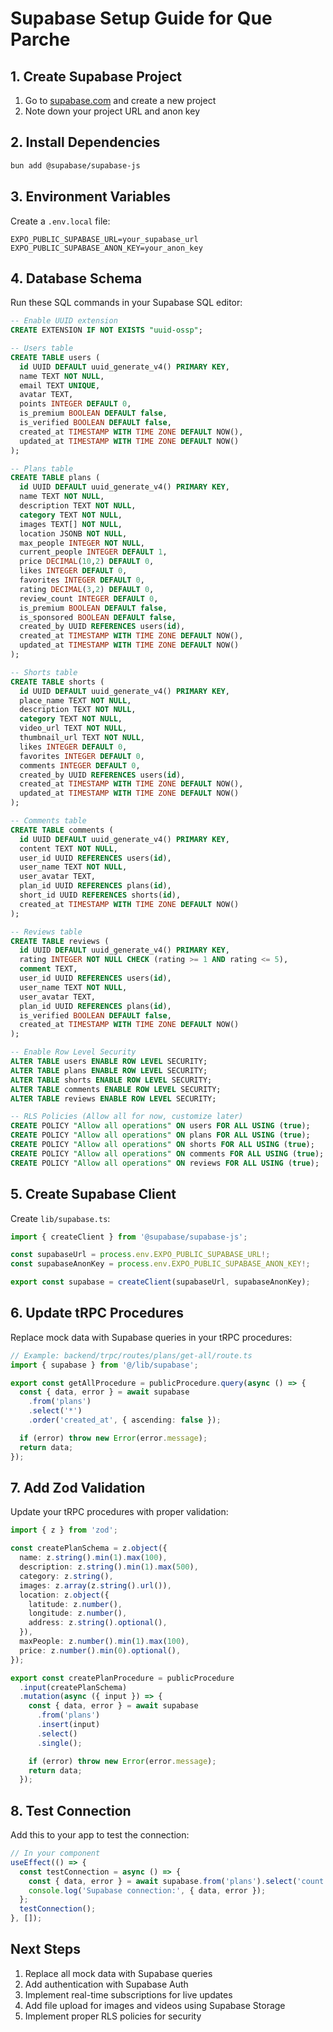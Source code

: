 # Supabase Setup Guide for Que Parche

## 1. Create Supabase Project

1. Go to [supabase.com](https://supabase.com) and create a new project
2. Note down your project URL and anon key

## 2. Install Dependencies

```bash
bun add @supabase/supabase-js
```

## 3. Environment Variables

Create a `.env.local` file:

```env
EXPO_PUBLIC_SUPABASE_URL=your_supabase_url
EXPO_PUBLIC_SUPABASE_ANON_KEY=your_anon_key
```

## 4. Database Schema

Run these SQL commands in your Supabase SQL editor:

```sql
-- Enable UUID extension
CREATE EXTENSION IF NOT EXISTS "uuid-ossp";

-- Users table
CREATE TABLE users (
  id UUID DEFAULT uuid_generate_v4() PRIMARY KEY,
  name TEXT NOT NULL,
  email TEXT UNIQUE,
  avatar TEXT,
  points INTEGER DEFAULT 0,
  is_premium BOOLEAN DEFAULT false,
  is_verified BOOLEAN DEFAULT false,
  created_at TIMESTAMP WITH TIME ZONE DEFAULT NOW(),
  updated_at TIMESTAMP WITH TIME ZONE DEFAULT NOW()
);

-- Plans table
CREATE TABLE plans (
  id UUID DEFAULT uuid_generate_v4() PRIMARY KEY,
  name TEXT NOT NULL,
  description TEXT NOT NULL,
  category TEXT NOT NULL,
  images TEXT[] NOT NULL,
  location JSONB NOT NULL,
  max_people INTEGER NOT NULL,
  current_people INTEGER DEFAULT 1,
  price DECIMAL(10,2) DEFAULT 0,
  likes INTEGER DEFAULT 0,
  favorites INTEGER DEFAULT 0,
  rating DECIMAL(3,2) DEFAULT 0,
  review_count INTEGER DEFAULT 0,
  is_premium BOOLEAN DEFAULT false,
  is_sponsored BOOLEAN DEFAULT false,
  created_by UUID REFERENCES users(id),
  created_at TIMESTAMP WITH TIME ZONE DEFAULT NOW(),
  updated_at TIMESTAMP WITH TIME ZONE DEFAULT NOW()
);

-- Shorts table
CREATE TABLE shorts (
  id UUID DEFAULT uuid_generate_v4() PRIMARY KEY,
  place_name TEXT NOT NULL,
  description TEXT NOT NULL,
  category TEXT NOT NULL,
  video_url TEXT NOT NULL,
  thumbnail_url TEXT NOT NULL,
  likes INTEGER DEFAULT 0,
  favorites INTEGER DEFAULT 0,
  comments INTEGER DEFAULT 0,
  created_by UUID REFERENCES users(id),
  created_at TIMESTAMP WITH TIME ZONE DEFAULT NOW(),
  updated_at TIMESTAMP WITH TIME ZONE DEFAULT NOW()
);

-- Comments table
CREATE TABLE comments (
  id UUID DEFAULT uuid_generate_v4() PRIMARY KEY,
  content TEXT NOT NULL,
  user_id UUID REFERENCES users(id),
  user_name TEXT NOT NULL,
  user_avatar TEXT,
  plan_id UUID REFERENCES plans(id),
  short_id UUID REFERENCES shorts(id),
  created_at TIMESTAMP WITH TIME ZONE DEFAULT NOW()
);

-- Reviews table
CREATE TABLE reviews (
  id UUID DEFAULT uuid_generate_v4() PRIMARY KEY,
  rating INTEGER NOT NULL CHECK (rating >= 1 AND rating <= 5),
  comment TEXT,
  user_id UUID REFERENCES users(id),
  user_name TEXT NOT NULL,
  user_avatar TEXT,
  plan_id UUID REFERENCES plans(id),
  is_verified BOOLEAN DEFAULT false,
  created_at TIMESTAMP WITH TIME ZONE DEFAULT NOW()
);

-- Enable Row Level Security
ALTER TABLE users ENABLE ROW LEVEL SECURITY;
ALTER TABLE plans ENABLE ROW LEVEL SECURITY;
ALTER TABLE shorts ENABLE ROW LEVEL SECURITY;
ALTER TABLE comments ENABLE ROW LEVEL SECURITY;
ALTER TABLE reviews ENABLE ROW LEVEL SECURITY;

-- RLS Policies (Allow all for now, customize later)
CREATE POLICY "Allow all operations" ON users FOR ALL USING (true);
CREATE POLICY "Allow all operations" ON plans FOR ALL USING (true);
CREATE POLICY "Allow all operations" ON shorts FOR ALL USING (true);
CREATE POLICY "Allow all operations" ON comments FOR ALL USING (true);
CREATE POLICY "Allow all operations" ON reviews FOR ALL USING (true);
```

## 5. Create Supabase Client

Create `lib/supabase.ts`:

```typescript
import { createClient } from '@supabase/supabase-js';

const supabaseUrl = process.env.EXPO_PUBLIC_SUPABASE_URL!;
const supabaseAnonKey = process.env.EXPO_PUBLIC_SUPABASE_ANON_KEY!;

export const supabase = createClient(supabaseUrl, supabaseAnonKey);
```

## 6. Update tRPC Procedures

Replace mock data with Supabase queries in your tRPC procedures:

```typescript
// Example: backend/trpc/routes/plans/get-all/route.ts
import { supabase } from '@/lib/supabase';

export const getAllProcedure = publicProcedure.query(async () => {
  const { data, error } = await supabase
    .from('plans')
    .select('*')
    .order('created_at', { ascending: false });

  if (error) throw new Error(error.message);
  return data;
});
```

## 7. Add Zod Validation

Update your tRPC procedures with proper validation:

```typescript
import { z } from 'zod';

const createPlanSchema = z.object({
  name: z.string().min(1).max(100),
  description: z.string().min(1).max(500),
  category: z.string(),
  images: z.array(z.string().url()),
  location: z.object({
    latitude: z.number(),
    longitude: z.number(),
    address: z.string().optional(),
  }),
  maxPeople: z.number().min(1).max(100),
  price: z.number().min(0).optional(),
});

export const createPlanProcedure = publicProcedure
  .input(createPlanSchema)
  .mutation(async ({ input }) => {
    const { data, error } = await supabase
      .from('plans')
      .insert(input)
      .select()
      .single();

    if (error) throw new Error(error.message);
    return data;
  });
```

## 8. Test Connection

Add this to your app to test the connection:

```typescript
// In your component
useEffect(() => {
  const testConnection = async () => {
    const { data, error } = await supabase.from('plans').select('count');
    console.log('Supabase connection:', { data, error });
  };
  testConnection();
}, []);
```

## Next Steps

1. Replace all mock data with Supabase queries
2. Add authentication with Supabase Auth
3. Implement real-time subscriptions for live updates
4. Add file upload for images and videos using Supabase Storage
5. Implement proper RLS policies for security